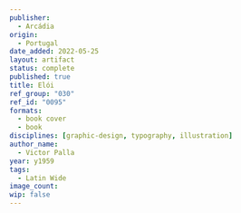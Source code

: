 ```yaml
---
publisher:
  - Arcádia
origin:
  - Portugal
date_added: 2022-05-25
layout: artifact
status: complete
published: true
title: Elói
ref_group: "030"
ref_id: "0095"
formats:
  - book cover
  - book
disciplines: [graphic-design, typography, illustration]
author_name:
  - Victor Palla
year: y1959
tags:
  - Latin Wide
image_count:
wip: false
---
```


